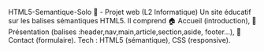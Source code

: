 HTML5-Semantique-Solo 📄 - Projet web (L2 Informatique)
Un site éducatif sur les balises sémantiques HTML5. Il comprend 🏠 Accueil (introduction), 📄 Présentation (balises :header,nav,main,article,section,aside, footer...), 📑 Contact (formulaire). Tech : HTML5 (sémantique), CSS (responsive).
